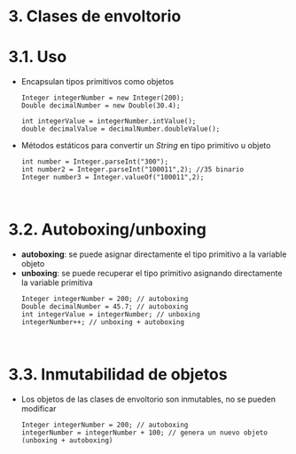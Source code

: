 # 3. Clases de envoltorio

# 3.1. Uso

- Encapsulan tipos primitivos como objetos

  ```
  Integer integerNumber = new Integer(200);
  Double decimalNumber = new Double(30.4);

  int integerValue = integerNumber.intValue();
  double decimalValue = decimalNumber.doubleValue();
  ```

- Métodos estáticos para convertir un _String_ en tipo primitivo u objeto

  ```
  int number = Integer.parseInt("300");
  int number2 = Integer.parseInt("100011",2); //35 binario
  Integer number3 = Integer.valueOf("100011",2);
  ```

<br>

# 3.2. Autoboxing/unboxing

- **autoboxing**: se puede asignar directamente el tipo primitivo a la variable objeto
- **unboxing**: se puede recuperar el tipo primitivo asignando directamente la variable primitiva
  ```
  Integer integerNumber = 200; // autoboxing
  Double decimalNumber = 45.7; // autoboxing
  int integerValue = integerNumber; // unboxing
  integerNumber++; // unboxing + autoboxing
  ```

<br>

# 3.3. Inmutabilidad de objetos

- Los objetos de las clases de envoltorio son inmutables, no se pueden modificar
  ```
  Integer integerNumber = 200; // autoboxing
  integerNumber = integerNumber + 100; // genera un nuevo objeto (unboxing + autoboxing)
  ```
